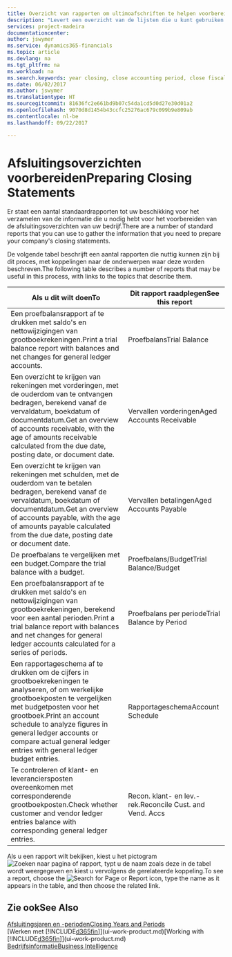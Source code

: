 ```yaml
---
title: Overzicht van rapporten om ultimoafschriften te helpen voorbereiden | Microsoft Docs
description: "Levert een overzicht van de lijsten die u kunt gebruiken om gegevens te verzamelen om de ultimoafschriften van uw bedrijf voor te bereiden wanneer het financiële jaar wordt gesloten."
services: project-madeira
documentationcenter: 
author: jswymer
ms.service: dynamics365-financials
ms.topic: article
ms.devlang: na
ms.tgt_pltfrm: na
ms.workload: na
ms.search.keywords: year closing, close accounting period, close fiscal year, aging, creditor payments, vendor payments, assets, liabilities, equity, analysis, reporting, financial report, business intelligence, BI, Power Bi, KPI
ms.date: 06/02/2017
ms.author: jswymer
ms.translationtype: HT
ms.sourcegitcommit: 81636fc2e661bd9b07c54da1cd5d0d27e30d01a2
ms.openlocfilehash: 9070d8d1454b43ccfc25276ac679c099b9e809ab
ms.contentlocale: nl-be
ms.lasthandoff: 09/22/2017

---
```

# <a name="preparing-closing-statements"></a><span data-ttu-id="66746-103">Afsluitingsoverzichten voorbereiden</span><span class="sxs-lookup"><span data-stu-id="66746-103">Preparing Closing Statements</span></span>
<span data-ttu-id="66746-104">Er staat een aantal standaardrapporten tot uw beschikking voor het verzamelen van de informatie die u nodig hebt voor het voorbereiden van de afsluitingsoverzichten van uw bedrijf.</span><span class="sxs-lookup"><span data-stu-id="66746-104">There are a number of standard reports that you can use to gather the information that you need to prepare your company's closing statements.</span></span>

<span data-ttu-id="66746-105">De volgende tabel beschrijft een aantal rapporten die nuttig kunnen zijn bij dit proces, met koppelingen naar de onderwerpen waar deze worden beschreven.</span><span class="sxs-lookup"><span data-stu-id="66746-105">The following table describes a number of reports that may be useful in this process, with links to the topics that describe them.</span></span>

| <span data-ttu-id="66746-106">Als u dit wilt doen</span><span class="sxs-lookup"><span data-stu-id="66746-106">To</span></span> | <span data-ttu-id="66746-107">Dit rapport raadplegen</span><span class="sxs-lookup"><span data-stu-id="66746-107">See this report</span></span> |
| --- | --- |
| <span data-ttu-id="66746-108">Een proefbalansrapport af te drukken met saldo's en nettowijzigingen van grootboekrekeningen.</span><span class="sxs-lookup"><span data-stu-id="66746-108">Print a trial balance report with balances and net changes for general ledger accounts.</span></span> |<span data-ttu-id="66746-109">Proefbalans</span><span class="sxs-lookup"><span data-stu-id="66746-109">Trial Balance</span></span> |
| <span data-ttu-id="66746-110">Een overzicht te krijgen van rekeningen met vorderingen, met de ouderdom van te ontvangen bedragen, berekend vanaf de vervaldatum, boekdatum of documentdatum.</span><span class="sxs-lookup"><span data-stu-id="66746-110">Get an overview of accounts receivable, with the age of amounts receivable calculated from the due date, posting date, or document date.</span></span> |<span data-ttu-id="66746-111">Vervallen vorderingen</span><span class="sxs-lookup"><span data-stu-id="66746-111">Aged Accounts Receivable</span></span> |
| <span data-ttu-id="66746-112">Een overzicht te krijgen van rekeningen met schulden, met de ouderdom van te betalen bedragen, berekend vanaf de vervaldatum, boekdatum of documentdatum.</span><span class="sxs-lookup"><span data-stu-id="66746-112">Get an overview of accounts payable, with the age of amounts payable calculated from the due date, posting date or document date.</span></span> |<span data-ttu-id="66746-113">Vervallen betalingen</span><span class="sxs-lookup"><span data-stu-id="66746-113">Aged Accounts Payable</span></span> |
| <span data-ttu-id="66746-114">De proefbalans te vergelijken met een budget.</span><span class="sxs-lookup"><span data-stu-id="66746-114">Compare the trial balance with a budget.</span></span> |<span data-ttu-id="66746-115">Proefbalans/Budget</span><span class="sxs-lookup"><span data-stu-id="66746-115">Trial Balance/Budget</span></span> |
| <span data-ttu-id="66746-116">Een proefbalansrapport af te drukken met saldo's en nettowijzigingen van grootboekrekeningen, berekend voor een aantal perioden.</span><span class="sxs-lookup"><span data-stu-id="66746-116">Print a trial balance report with balances and net changes for general ledger accounts calculated for a series of periods.</span></span> |<span data-ttu-id="66746-117">Proefbalans per periode</span><span class="sxs-lookup"><span data-stu-id="66746-117">Trial Balance by Period</span></span> |
| <span data-ttu-id="66746-118">Een rapportageschema af te drukken om de cijfers in grootboekrekeningen te analyseren, of om werkelijke grootboekposten te vergelijken met budgetposten voor het grootboek.</span><span class="sxs-lookup"><span data-stu-id="66746-118">Print an account schedule to analyze figures in general ledger accounts or compare actual general ledger entries with general ledger budget entries.</span></span> |<span data-ttu-id="66746-119">Rapportageschema</span><span class="sxs-lookup"><span data-stu-id="66746-119">Account Schedule</span></span> |
| <span data-ttu-id="66746-120">Te controleren of klant- en leveranciersposten overeenkomen met corresponderende grootboekposten.</span><span class="sxs-lookup"><span data-stu-id="66746-120">Check whether customer and vendor ledger entries balance with corresponding general ledger entries.</span></span> |<span data-ttu-id="66746-121">Recon. klant- en lev.-rek.</span><span class="sxs-lookup"><span data-stu-id="66746-121">Reconcile Cust. and Vend. Accs</span></span> |

<span data-ttu-id="66746-122">Als u een rapport wilt bekijken, kiest u het pictogram ![Zoeken naar pagina of rapport](media/ui-search/search_small.png "pictogram Zoeken naar pagina of rapport"), typt u de naam zoals deze in de tabel wordt weergegeven en kiest u vervolgens de gerelateerde koppeling.</span><span class="sxs-lookup"><span data-stu-id="66746-122">To see a report, choose the ![Search for Page or Report](media/ui-search/search_small.png "Search for Page or Report icon") icon, type the name as it appears in the table, and then choose the related link.</span></span>

## <a name="see-also"></a><span data-ttu-id="66746-123">Zie ook</span><span class="sxs-lookup"><span data-stu-id="66746-123">See Also</span></span>
[<span data-ttu-id="66746-124">Afsluitingsjaren en -perioden</span><span class="sxs-lookup"><span data-stu-id="66746-124">Closing Years and Periods</span></span>](year-close-years-periods.md)  
<span data-ttu-id="66746-125">[Werken met [!INCLUDE[d365fin](includes/d365fin_md.md)]](ui-work-product.md)</span><span class="sxs-lookup"><span data-stu-id="66746-125">[Working with [!INCLUDE[d365fin](includes/d365fin_md.md)]](ui-work-product.md)</span></span>  
[<span data-ttu-id="66746-126">Bedrijfsinformatie</span><span class="sxs-lookup"><span data-stu-id="66746-126">Business Intelligence</span></span>](bi.md)

